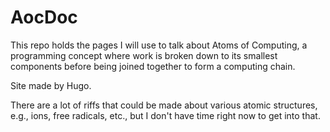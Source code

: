# AocDoc
This repo holds the pages I will use to talk about Atoms of Computing, a programming concept where work is broken down to its smallest components before being joined together to form a computing chain.

Site made by Hugo.

There are a lot of riffs that could be made about various atomic structures, e.g., ions, free radicals, etc., but I don't have time right now to get into that.
